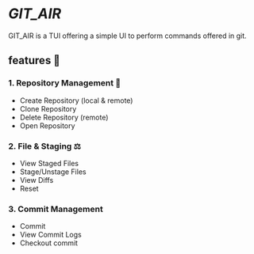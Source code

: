# *GIT_AIR*
GIT_AIR is a TUI offering a simple UI to perform commands offered in git.


## features 🔑

### 1. Repository Management 📁
- Create Repository (local & remote)
- Clone Repository
- Delete Repository (remote)
- Open Repository

### 2. File & Staging ⚖️
- View Staged Files
- Stage/Unstage Files
- View Diffs
- Reset

### 3. Commit Management
- Commit
- View Commit Logs
- Checkout commit
